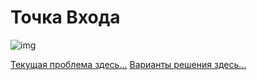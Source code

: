 # Точка Входа

![img](https://2.bp.blogspot.com/-mXGXVDW8FKA/YSJis0-2AzI/AAAAAAAAG5Y/wue1zyd-yJQDFshtPclrNOgClBzC8SMdgCK4BGAYYCw/s200/Az-742896.png)

[Текущая проблема здесь…](days/172/red.md)
[Варианты решения здесь…](days/172/yellow.md)